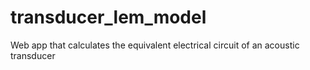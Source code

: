 # transducer_lem_model
Web app that calculates the equivalent electrical circuit of an acoustic transducer
